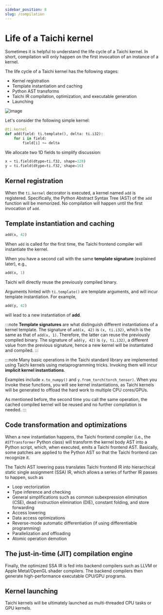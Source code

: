 ```yaml
---
sidebar_position: 8
slug: /compilation
---
```

# Life of a Taichi kernel

Sometimes it is helpful to understand the life cycle of a Taichi kernel.
In short, compilation will only happen on the first invocation of an
instance of a kernel.

The life cycle of a Taichi kernel has the following stages:

- Kernel registration
- Template instantiation and caching
- Python AST transforms
- Taichi IR compilation, optimization, and executable generation
- Launching

![image](https://raw.githubusercontent.com/taichi-dev/public_files/fa03e63ca4e161318c8aa9a5db7f4a825604df88/taichi/life_of_kernel.png)

Let's consider the following simple kernel:

```python
@ti.kernel
def add(field: ti.template(), delta: ti.i32):
    for i in field:
        field[i] += delta
```

We allocate two 1D fields to simplify discussion:

```python
x = ti.field(dtype=ti.f32, shape=128)
y = ti.field(dtype=ti.f32, shape=16)
```

## Kernel registration

When the `ti.kernel` decorator is executed, a kernel named `add` is
registered. Specifically, the Python Abstract Syntax Tree (AST) of the
`add` function will be memorized. No compilation will happen until the
first invocation of `add`.

## Template instantiation and caching

```python
add(x, 42)
```

When `add` is called for the first time, the Taichi frontend compiler
will instantiate the kernel.

When you have a second call with the same **template signature**
(explained later), e.g.,

```python
add(x, 1)
```

Taichi will directly reuse the previously compiled binary.

Arguments hinted with `ti.template()` are template arguments, and will
incur template instantiation. For example,

```python
add(y, 42)
```

will lead to a new instantiation of **add**.

:::note
**Template signatures** are what distinguish different instantiations of
a kernel template. The signature of `add(x, 42)` is `(x, ti.i32)`, which
is the same as that of `add(x, 1)`. Therefore, the latter can reuse the
previously compiled binary. The signature of `add(y, 42)` is
`(y, ti.i32)`, a different value from the previous signature, hence a
new kernel will be instantiated and compiled.
:::

:::note
Many basic operations in the Taichi standard library are implemented
using Taichi kernels using metaprogramming tricks. Invoking them will
incur **implicit kernel instantiations**.

Examples include `x.to_numpy()` and `y.from_torch(torch_tensor)`. When
you invoke these functions, you will see kernel instantiations, as
Taichi kernels will be generated to offload the hard work to multiple
CPU cores/GPUs.

As mentioned before, the second time you call the same operation, the
cached compiled kernel will be reused and no further compilation is
needed.
:::

## Code transformation and optimizations

When a new instantiation happens, the Taichi frontend compiler (i.e.,
the `ASTTransformer` Python class) will transform the kernel body AST
into a Python script, which, when executed, emits a Taichi frontend AST.
Basically, some patches are applied to the Python AST so that the Taichi
frontend can recognize it.

The Taichi AST lowering pass translates Taichi frontend IR into
hierarchical static single assignment (SSA) IR, which allows a series of
further IR passes to happen, such as

- Loop vectorization
- Type inference and checking
- General simplifications such as common subexpression elimination
  (CSE), dead instruction elimination (DIE), constant folding, and
  store forwarding
- Access lowering
- Data access optimizations
- Reverse-mode automatic differentiation (if using differentiable
  programming)
- Parallelization and offloading
- Atomic operation demotion

## The just-in-time (JIT) compilation engine

Finally, the optimized SSA IR is fed into backend compilers such as LLVM
or Apple Metal/OpenGL shader compilers. The backend compilers then
generate high-performance executable CPU/GPU programs.

## Kernel launching

Taichi kernels will be ultimately launched as multi-threaded CPU tasks
or GPU kernels.

